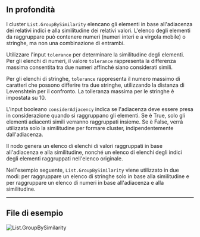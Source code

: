 ## In profondità
I cluster `List.GroupBySimilarity` elencano gli elementi in base all'adiacenza dei relativi indici e alla similitudine dei relativi valori. L'elenco degli elementi da raggruppare può contenere numeri (numeri interi e a virgola mobile) o stringhe, ma non una combinazione di entrambi.

Utilizzare l'input `tolerance` per determinare la similitudine degli elementi. Per gli elenchi di numeri, il valore `tolerance` rappresenta la differenza massima consentita tra due numeri affinché siano considerati simili.

Per gli elenchi di stringhe, `tolerance` rappresenta il numero massimo di caratteri che possono differire tra due stringhe, utilizzando la distanza di Levenshtein per il confronto. La tolleranza massima per le stringhe è impostata su 10.

L'input booleano `considerAdjacency` indica se l'adiacenza deve essere presa in considerazione quando si raggruppano gli elementi. Se è True, solo gli elementi adiacenti simili verranno raggruppati insieme. Se è False, verrà utilizzata solo la similitudine per formare cluster, indipendentemente dall'adiacenza.

Il nodo genera un elenco di elenchi di valori raggruppati in base all'adiacenza e alla similitudine, nonché un elenco di elenchi degli indici degli elementi raggruppati nell'elenco originale.

Nell'esempio seguente, `List.GroupBySimilarity` viene utilizzato in due modi: per raggruppare un elenco di stringhe solo in base alla similitudine e per raggruppare un elenco di numeri in base all'adiacenza e alla similitudine.
___
## File di esempio

![List.GroupBySimilarity](./DSCore.List.GroupBySimilarity_img.jpg)
